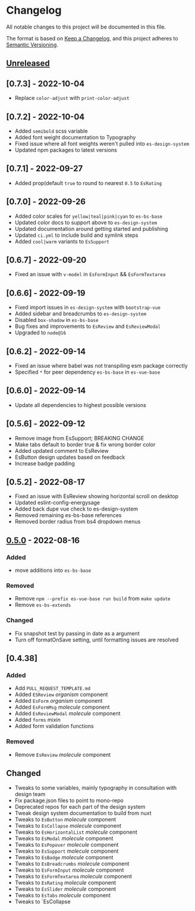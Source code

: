 # Changelog

All notable changes to this project will be documented in this file.

The format is based on [Keep a Changelog](https://keepachangelog.com/en/1.0.0/),
and this project adheres to [Semantic Versioning](https://semver.org/spec/v2.0.0.html).

## [Unreleased]

## [0.7.3] - 2022-10-04

- Replace `color-adjust` with `print-color-adjust`

## [0.7.2] - 2022-10-04

- Added `semibold` scss variable
- Added font weight documentation to Typography
- Fixed issue where all font weights weren't pulled into `es-design-system`
- Updated npm packages to latest versions

## [0.7.1] - 2022-09-27

- Added prop(default `true` to round to nearest `0.5` to `EsRating`

## [0.7.0] - 2022-09-26

- Added color scales for `yellow|teal|pink|cyan` to `es-bs-base`
- Updated color docs to support above to `es-design-system`
- Updated documentation around getting started and publishing
- Updated `ci.yml` to include build and symlink steps
- Added `cool|warm` variants to `EsSupport`

## [0.6.7] - 2022-09-20

- Fixed an issue with `v-model` in `EsFormInput` && `EsFormTextarea`

## [0.6.6] - 2022-09-19

- Fixed import issues in `es-design-system` with `bootstrap-vue`
- Added sidebar and breadcrumbs to `es-design-system`
- Disabled `box-shadow` in `es-bs-base`
- Bug fixes and improvements to `EsReview` and `EsReviewModal`
- Upgraded to `node@16`

## [0.6.2] - 2022-09-14

- Fixed an issue where babel was not transpiling esm package correctly
- Specified `*` for peer dependency `es-bs-base` in `es-vue-base`

## [0.6.0] - 2022-09-14

- Update all dependencies to highest possible versions

## [0.5.6] - 2022-09-12

- Remove image from EsSupport; BREAKING CHANGE
- Make tabs default to border true & fix wrong border color
- Added updated comment to EsReview
- EsButton design updates based on feedback
- Increase badge padding

## [0.5.2] - 2022-08-17

- Fixed an issue with EsReview showing horizontal scroll on desktop
- Updated eslint-config-energysage
- Added back dupe vue check to es-design-system
- Removed remaining es-bs-base references
- Removed border radius from bs4 dropdown menus

## [0.5.0] - 2022-08-16

### Added

- move additions into `es-bs-base`

### Removed

- Remove `npm --prefix es-vue-base run build` from `make update`
- Remove `es-bs-extends`

### Changed

- Fix snapshot test by passing in date as a argument
- Turn off formatOnSave setting, until formatting issues are resolved

## [0.4.38]

### Added

- Add `PULL_REQUEST_TEMPLATE.md`
- Added `ESReview` *organism* component
- Added `EsForm` *organism* component
- Added `EsFormMsg` *molecule* component
- Added `EsReviewModal` *molecule* component
- Added `forms` mixin
- Added form validation functions

### Removed

- Remove `EsReview` *molecule* component

## Changed

- Tweaks to some variables, mainly typography in consultation with design team
- Fix package.json files to point to mono-repo
- Deprecated repos for each part of the design system
- Tweak design system documentation to build from nuxt
- Tweaks to `EsButton` *molecule* component
- Tweaks to `EsCollapse` *molecule* component
- Tweaks to `EsHorizontalList` *molecule* component
- Tweaks to `EsModal` *molecule* component
- Tweaks to `EsPopover` *molecule* component
- Tweaks to `EsSupport` *molecule* component
- Tweaks to `EsBadge` *molecule* component
- Tweaks to `EsBreadcrumbs` *molecule* component
- Tweaks to `EsFormInput` *molecule* component
- Tweaks to `EsFormTextarea` *molecule* component
- Tweaks to `EsRating` *molecule* component
- Tweaks to `EsSlider` *molecule* component
- Tweaks to `EsTabs` *molecule* component
- Tweaks to `EsCollapse

[Unreleased]: https://github.com/EnergySage/es-ds/compare/v0.5.0...main
[0.5.0]: https://github.com/EnergySage/es-ds/compare/v0.4.38...v0.5.0

